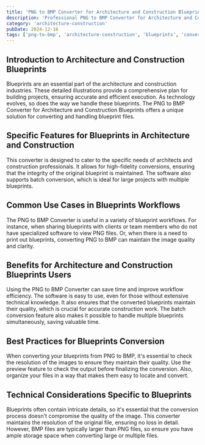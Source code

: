```yaml
---
title: 'PNG to BMP Converter for Architecture and Construction Blueprints'
description: 'Professional PNG to BMP Converter for Architecture and Construction Blueprints. Optimized for Architecture and Construction blueprints workflows.'
category: 'architecture-construction'
pubDate: 2024-12-16
tags: ['png-to-bmp', 'architecture-construction', 'blueprints', 'conversion']
---
```


## Introduction to Architecture and Construction Blueprints

Blueprints are an essential part of the architecture and construction industries. These detailed illustrations provide a comprehensive plan for building projects, ensuring accurate and efficient execution. As technology evolves, so does the way we handle these blueprints. The PNG to BMP Converter for Architecture and Construction Blueprints offers a unique solution for converting and handling blueprint files.

## Specific Features for Blueprints in Architecture and Construction

This converter is designed to cater to the specific needs of architects and construction professionals. It allows for high-fidelity conversions, ensuring that the integrity of the original blueprint is maintained. The software also supports batch conversion, which is ideal for large projects with multiple blueprints. 

## Common Use Cases in Blueprints Workflows

The PNG to BMP Converter is useful in a variety of blueprint workflows. For instance, when sharing blueprints with clients or team members who do not have specialized software to view PNG files. Or, when there is a need to print out blueprints, converting PNG to BMP can maintain the image quality and clarity. 

## Benefits for Architecture and Construction Blueprints Users

Using the PNG to BMP Converter can save time and improve workflow efficiency. The software is easy to use, even for those without extensive technical knowledge. It also ensures that the converted blueprints maintain their quality, which is crucial for accurate construction work. The batch conversion feature also makes it possible to handle multiple blueprints simultaneously, saving valuable time.

## Best Practices for Blueprints Conversion

When converting your blueprints from PNG to BMP, it's essential to check the resolution of the images to ensure they maintain their quality. Use the preview feature to check the output before finalizing the conversion. Also, organize your files in a way that makes them easy to locate and convert.

## Technical Considerations Specific to Blueprints

Blueprints often contain intricate details, so it's essential that the conversion process doesn't compromise the quality of the image. This converter maintains the resolution of the original file, ensuring no loss in detail. However, BMP files are typically larger than PNG files, so ensure you have ample storage space when converting large or multiple files.